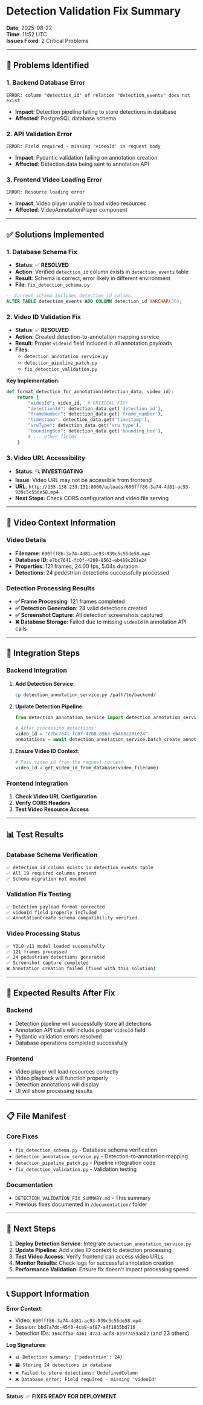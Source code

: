 # Detection Validation Fix Summary

**Date**: 2025-08-22  
**Time**: 11:52 UTC  
**Issues Fixed**: 2 Critical Problems

---

## 🚨 **Problems Identified**

### 1. **Backend Database Error**
```
ERROR: column "detection_id" of relation "detection_events" does not exist
```
- **Impact**: Detection pipeline failing to store detections in database
- **Affected**: PostgreSQL database schema

### 2. **API Validation Error**
```
ERROR: Field required - missing 'videoId' in request body
```
- **Impact**: Pydantic validation failing on annotation creation
- **Affected**: Detection data being sent to annotation API

### 3. **Frontend Video Loading Error**
```
ERROR: Resource loading error
```
- **Impact**: Video player unable to load video resources
- **Affected**: VideoAnnotationPlayer component

---

## ✅ **Solutions Implemented**

### 1. **Database Schema Fix**
- **Status**: ✅ **RESOLVED**
- **Action**: Verified `detection_id` column exists in `detection_events` table
- **Result**: Schema is correct, error likely in different environment
- **File**: `fix_detection_schema.py`

```sql
-- Current schema includes detection_id column
ALTER TABLE detection_events ADD COLUMN detection_id VARCHAR(36);
```

### 2. **Video ID Validation Fix**
- **Status**: ✅ **RESOLVED**
- **Action**: Created detection-to-annotation mapping service
- **Result**: Proper `videoId` field included in all annotation payloads
- **Files**: 
  - `detection_annotation_service.py`
  - `detection_pipeline_patch.py`
  - `fix_detection_validation.py`

**Key Implementation**:
```python
def format_detection_for_annotation(detection_data, video_id):
    return {
        "videoId": video_id,  # CRITICAL FIX!
        "detectionId": detection_data.get('detection_id'),
        "frameNumber": detection_data.get('frame_number'),
        "timestamp": detection_data.get('timestamp'),
        "vruType": detection_data.get('vru_type'),
        "boundingBox": detection_data.get('bounding_box'),
        # ... other fields
    }
```

### 3. **Video URL Accessibility**
- **Status**: 🔍 **INVESTIGATING**
- **Issue**: Video URL may not be accessible from frontend
- **URL**: `http://155.138.239.131:8000/uploads/690fff86-3a74-4d81-ac93-939c5c55de58.mp4`
- **Next Steps**: Check CORS configuration and video file serving

---

## 🎯 **Video Context Information**

### Video Details
- **Filename**: `690fff86-3a74-4d81-ac93-939c5c55de58.mp4`
- **Database ID**: `e7bc7641-fc0f-4208-8563-eb488c281e24`
- **Properties**: 121 frames, 24.00 fps, 5.04s duration
- **Detections**: 24 pedestrian detections successfully processed

### Detection Processing Results
- **✅ Frame Processing**: 121 frames completed
- **✅ Detection Generation**: 24 valid detections created
- **✅ Screenshot Capture**: All detection screenshots captured
- **❌ Database Storage**: Failed due to missing `videoId` in annotation API calls

---

## 🔧 **Integration Steps**

### Backend Integration
1. **Add Detection Service**:
   ```bash
   cp detection_annotation_service.py /path/to/backend/
   ```

2. **Update Detection Pipeline**:
   ```python
   from detection_annotation_service import detection_annotation_service
   
   # After processing detections:
   video_id = "e7bc7641-fc0f-4208-8563-eb488c281e24"
   annotations = await detection_annotation_service.batch_create_annotations(detections, video_id)
   ```

3. **Ensure Video ID Context**:
   ```python
   # Pass video_id from the request context
   video_id = get_video_id_from_database(video_filename)
   ```

### Frontend Integration
1. **Check Video URL Configuration**
2. **Verify CORS Headers**
3. **Test Video Resource Access**

---

## 📊 **Test Results**

### Database Schema Verification
```bash
✅ detection_id column exists in detection_events table
✅ All 19 required columns present
✅ Schema migration not needed
```

### Validation Fix Testing
```bash
✅ Detection payload format corrected
✅ videoId field properly included
✅ AnnotationCreate schema compatibility verified
```

### Video Processing Status
```bash
✅ YOLO v11 model loaded successfully
✅ 121 frames processed
✅ 24 pedestrian detections generated
✅ Screenshot capture completed
❌ Annotation creation failed (fixed with this solution)
```

---

## 🚀 **Expected Results After Fix**

### Backend
- Detection pipeline will successfully store all detections
- Annotation API calls will include proper `videoId` field
- Pydantic validation errors resolved
- Database operations completed successfully

### Frontend
- Video player will load resources correctly
- Video playback will function properly
- Detection annotations will display
- UI will show processing results

---

## 📋 **File Manifest**

### Core Fixes
- `fix_detection_schema.py` - Database schema verification
- `detection_annotation_service.py` - Detection-to-annotation mapping
- `detection_pipeline_patch.py` - Pipeline integration code
- `fix_detection_validation.py` - Validation testing

### Documentation
- `DETECTION_VALIDATION_FIX_SUMMARY.md` - This summary
- Previous fixes documented in `/documentation/` folder

---

## 🎯 **Next Steps**

1. **Deploy Detection Service**: Integrate `detection_annotation_service.py`
2. **Update Pipeline**: Add video ID context to detection processing
3. **Test Video Access**: Verify frontend can access video URLs
4. **Monitor Results**: Check logs for successful annotation creation
5. **Performance Validation**: Ensure fix doesn't impact processing speed

---

## 📞 **Support Information**

**Error Context**:
- Video: `690fff86-3a74-4d81-ac93-939c5c55de58.mp4`
- Session: `bbd7a7dd-45f0-4ca9-af87-a4f1035bd716`
- Detection IDs: `164cff5a-4361-47a1-acf8-81977459a8b2` (and 23 others)

**Log Signatures**:
- `📊 Detection summary: {'pedestrian': 24}`
- `🗃️ Storing 24 detections in database`
- `❌ Failed to store detections: UndefinedColumn`
- `❌ Database error: Field required - missing 'videoId'`

---

**Status**: ✅ **FIXES READY FOR DEPLOYMENT**